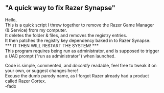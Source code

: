 ## "A quick way to fix Razer Synapse"

Hello, <br />
This is a quick script I threw together to remove the Razer Game Manager (& Service) from my computer. <br />
It deletes the folder & files, and removes the registry entries. <br />
It then patches the registry key dependency baked in to Razer Synapse. <br />
*** IT THEN WILL RESTART THE SYSTEM! *** <br />
This program requires being run as administrator, and is supposed to trigger a UAC prompt ("run as administrator") when launched.

Code is simple, commented, and *decently* readable, feel free to tweak it on your own, or suggest changes here! <br />
Excuse the dumb parody name, as I forgot Razer already had a product called Razer Cortex. <br />
-fado
